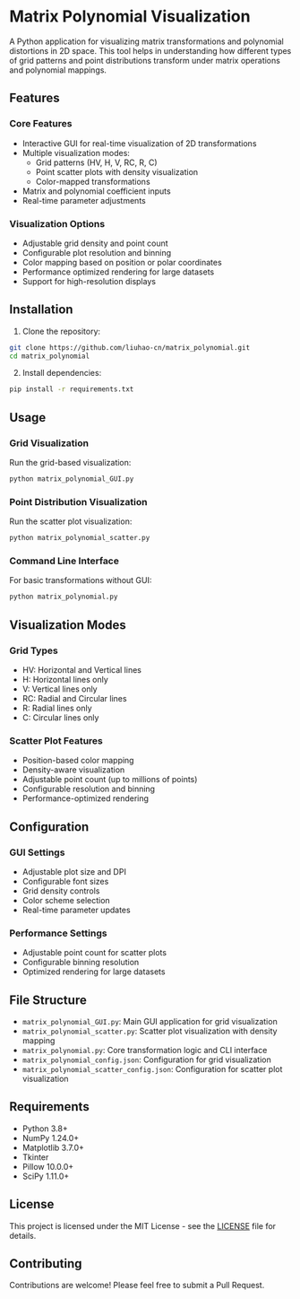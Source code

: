 # Matrix Polynomial Visualization

A Python application for visualizing matrix transformations and polynomial distortions in 2D space. This tool helps in understanding how different types of grid patterns and point distributions transform under matrix operations and polynomial mappings.

## Features

### Core Features
- Interactive GUI for real-time visualization of 2D transformations
- Multiple visualization modes:
  - Grid patterns (HV, H, V, RC, R, C)
  - Point scatter plots with density visualization
  - Color-mapped transformations
- Matrix and polynomial coefficient inputs
- Real-time parameter adjustments

### Visualization Options
- Adjustable grid density and point count
- Configurable plot resolution and binning
- Color mapping based on position or polar coordinates
- Performance optimized rendering for large datasets
- Support for high-resolution displays

## Installation

1. Clone the repository:
```bash
git clone https://github.com/liuhao-cn/matrix_polynomial.git
cd matrix_polynomial
```

2. Install dependencies:
```bash
pip install -r requirements.txt
```

## Usage

### Grid Visualization
Run the grid-based visualization:
```bash
python matrix_polynomial_GUI.py
```

### Point Distribution Visualization
Run the scatter plot visualization:
```bash
python matrix_polynomial_scatter.py
```

### Command Line Interface
For basic transformations without GUI:
```bash
python matrix_polynomial.py
```

## Visualization Modes

### Grid Types
- HV: Horizontal and Vertical lines
- H: Horizontal lines only
- V: Vertical lines only
- RC: Radial and Circular lines
- R: Radial lines only
- C: Circular lines only

### Scatter Plot Features
- Position-based color mapping
- Density-aware visualization
- Adjustable point count (up to millions of points)
- Configurable resolution and binning
- Performance-optimized rendering

## Configuration

### GUI Settings
- Adjustable plot size and DPI
- Configurable font sizes
- Grid density controls
- Color scheme selection
- Real-time parameter updates

### Performance Settings
- Adjustable point count for scatter plots
- Configurable binning resolution
- Optimized rendering for large datasets

## File Structure
- `matrix_polynomial_GUI.py`: Main GUI application for grid visualization
- `matrix_polynomial_scatter.py`: Scatter plot visualization with density mapping
- `matrix_polynomial.py`: Core transformation logic and CLI interface
- `matrix_polynomial_config.json`: Configuration for grid visualization
- `matrix_polynomial_scatter_config.json`: Configuration for scatter plot visualization

## Requirements
- Python 3.8+
- NumPy 1.24.0+
- Matplotlib 3.7.0+
- Tkinter
- Pillow 10.0.0+
- SciPy 1.11.0+

## License
This project is licensed under the MIT License - see the [LICENSE](LICENSE) file for details.

## Contributing
Contributions are welcome! Please feel free to submit a Pull Request.
